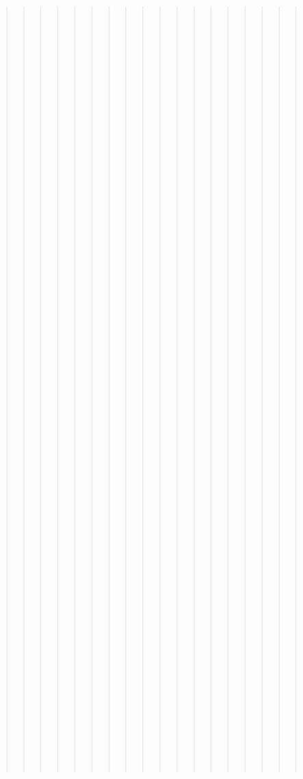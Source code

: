 >>>>>>>>>>>>>>>>>>>>>>>>>>>>>>>>>>>>>>>>>>># **Yuliya Morgunova**
>>>>>>>>>>>>>>>>>>>>>>## *Тестировщик, QA инженер, инженер по обеспечению качества*

